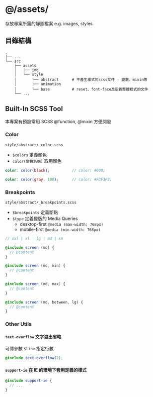 # @/assets/

存放專案所需的靜態檔案 e.g. images, styles

## 目錄結構
```
.
├── ...
└── src
    ├── assets
    │   ├── img
    │   └── style
    │       ├── abstract      # 不產生樣式的scss文件 - 變數、mixin等
    │       ├── animation
    │       └── base          # reset、font-face及定義整體樣式的文件
    └── ...
```

## Built-In SCSS Tool
 本專案有預設常用 SCSS @function, @mixin 方便開發

### Color
`style/abstract/_color.scss`  
- `$colors` 定義顏色
- `color(變數名稱)` 取用顏色
  
```scss
color: color(black);          // color: #000;
```
```scss
color: color(gray, 100);      // color: #F3F3F3;
```

### Breakpoints
`style/abstract/_breakpoints.scss`

- `$breakpoints` 定義斷點
- `$type` 定義變版的 Media Queries
  - desktop-first `@media (max-width: 768px)`
  - mobile-first `@media (min-width: 768px)`

```scss
// xxl | xl | lg | md | sm

@include screen (md) {
  // @content
}

@include screen (md, min) {
  // @content
}

@include screen (md, max) {
  // @content
}

@include screen (md, between, lg) {
  // @content
}
```

### Other Utils

#### `text-overflow` 文字溢出省略  
可傳參數 `$line` 指定行數

```scss
@include text-overflow(2);
```

#### `support-ie` 在 IE 的環境下套用定義的樣式

```scss
@include support-ie {
  // ...
}
```